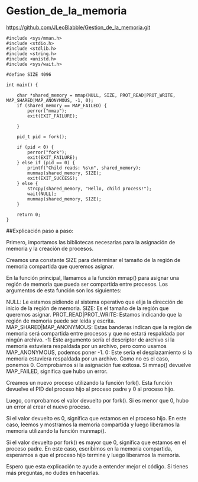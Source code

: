 # Gestion_de_la_memoria

https://github.com/JLeoBlabble/Gestion_de_la_memoria.git 


    #include <sys/mman.h>
    #include <stdio.h>
    #include <stdlib.h>
    #include <string.h>
    #include <unistd.h>
    #include <sys/wait.h>

    #define SIZE 4096

    int main() {

        char *shared_memory = mmap(NULL, SIZE, PROT_READ|PROT_WRITE, MAP_SHARED|MAP_ANONYMOUS, -1, 0);
        if (shared_memory == MAP_FAILED) {
            perror("mmap");
            exit(EXIT_FAILURE);
            
        }
        
        pid_t pid = fork();
        
        if (pid < 0) {
            perror("fork");
            exit(EXIT_FAILURE);
        } else if (pid == 0) {
            printf("Child reads: %s\n", shared_memory);
            munmap(shared_memory, SIZE);
            exit(EXIT_SUCCESS);
        } else {
            strcpy(shared_memory, "Hello, child process!");
            wait(NULL);
            munmap(shared_memory, SIZE);
        }
    
        return 0;
    }

##Explicación paso a paso:

Primero, importamos las bibliotecas necesarias para la asignación de memoria y la creación de procesos.

Creamos una constante SIZE para determinar el tamaño de la región de memoria compartida que queremos asignar.

En la función principal, llamamos a la función mmap() para asignar una región de memoria que pueda ser compartida entre procesos. Los argumentos de esta función son los siguientes:

NULL: Le estamos pidiendo al sistema operativo que elija la dirección de inicio de la región de memoria.
SIZE: Es el tamaño de la región que queremos asignar.
PROT_READ|PROT_WRITE: Estamos indicando que la región de memoria puede ser leída y escrita.
MAP_SHARED|MAP_ANONYMOUS: Estas banderas indican que la región de memoria será compartida entre procesos y que no estará respaldada por ningún archivo.
-1: Este argumento sería el descriptor de archivo si la memoria estuviera respaldada por un archivo, pero como usamos MAP_ANONYMOUS, podemos poner -1.
0: Este sería el desplazamiento si la memoria estuviera respaldada por un archivo. Como no es el caso, ponemos 0.
Comprobamos si la asignación fue exitosa. Si mmap() devuelve MAP_FAILED, significa que hubo un error.

Creamos un nuevo proceso utilizando la función fork(). Esta función devuelve el PID del proceso hijo al proceso padre y 0 al proceso hijo.

Luego, comprobamos el valor devuelto por fork(). Si es menor que 0, hubo un error al crear el nuevo proceso.

Si el valor devuelto es 0, significa que estamos en el proceso hijo. En este caso, leemos y mostramos la memoria compartida y luego liberamos la memoria utilizando la función munmap().

Si el valor devuelto por fork() es mayor que 0, significa que estamos en el proceso padre. En este caso, escribimos en la memoria compartida, esperamos a que el proceso hijo termine y luego liberamos la memoria.

Espero que esta explicación te ayude a entender mejor el código. Si tienes más preguntas, no dudes en hacerlas.
